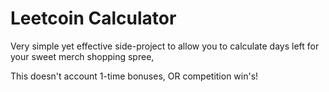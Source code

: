 # Leetcoin Calculator

Very simple yet effective side-project to allow you to calculate days left for your sweet merch shopping spree,

This doesn't account 1-time bonuses, OR competition win's!

